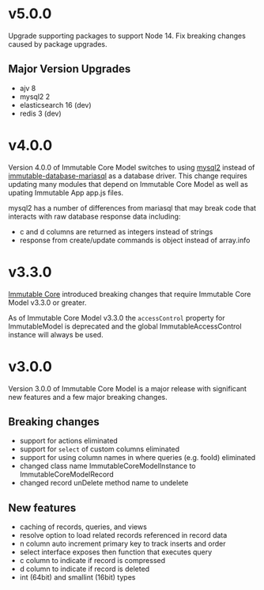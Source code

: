 # v5.0.0

Upgrade supporting packages to support Node 14. Fix breaking changes
caused by package upgrades.

## Major Version Upgrades

* ajv 8
* mysql2 2
* elasticsearch 16 (dev)
* redis 3 (dev)

# v4.0.0

Version 4.0.0 of Immutable Core Model switches to using
[mysql2](https://www.npmjs.com/package/mysql2) instead of
[immutable-database-mariasql](https://www.npmjs.com/package/immutable-database-mariasql)
as a database driver. This change requires updating many modules that depend
on Immutable Core Model as well as upating Immutable App app.js files.

mysql2 has a number of differences from mariasql that may break code
that interacts with raw database response data including:

* c and d columns are returned as integers instead of strings
* response from create/update commands is object instead of array.info

# v3.3.0

[Immutable Core](https://www.npmjs.com/package/immutable-core) introduced
breaking changes that require Immutable Core Model v3.3.0 or greater.

As of Immutable Core Model v3.3.0 the `accessControl` property for
ImmutableModel is deprecated and the global ImmutableAccessControl instance
will always be used.

# v3.0.0

Version 3.0.0 of Immutable Core Model is a major release with significant
new features and a few major breaking changes.

## Breaking changes

* support for actions eliminated
* support for `select` of custom columns eliminated
* support for using column names in where queries (e.g. fooId) eliminated
* changed class name ImmutableCoreModelInstance to ImmutableCoreModelRecord
* changed record unDelete method name to undelete

## New features

* caching of records, queries, and views
* resolve option to load related records referenced in record data
* n column auto increment primary key to track inserts and order
* select interface exposes then function that executes query
* c column to indicate if record is compressed
* d column to indicate if record is deleted
* int (64bit) and smallint (16bit) types
